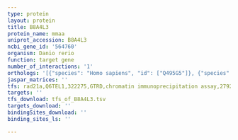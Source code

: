 ```yaml
---
type: protein
layout: protein
title: B8A4L3
protein_name: mmaa
uniprot_accession: B8A4L3
ncbi_gene_id: '564760'
organism: Danio rerio
function: target gene
number_of_interactions: '1'
orthologs: '[{"species": "Homo sapiens", "id": ["Q495G5"]}, {"species": "Mus musculus", "id": ["<a href=\"/protein/q8c7h1\">Q8C7H1</a>"]}, {"species": "Rattus norvegicus", "id": ["<a href=\"/protein/d3zny3\">D3ZNY3</a>"]}, {"species": "Caenorhabditis elegans", "id": ["<a href=\"/protein/q22111\">Q22111</a>"]}]'
jaspar_matrices: ''
tfs: rad21a,Q6TEL1,322275,GTRD,chromatin immunoprecipitation assay,27924024%5Buid%5D,No
targets: ''
tfs_download: tfs_of_B8A4L3.tsv
targets_download: ''
bindingSites_download: ''
binding_sites_ls: ''

---
```

